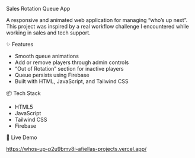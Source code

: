 Sales Rotation Queue App 

A responsive and animated web application for managing “who’s up next”. This project was inspired by a real workflow challenge I encountered while working in sales and tech support.

 ✨ Features

- Smooth queue animations
- Add or remove players through admin controls
- “Out of Rotation” section for inactive players
- Queue persists using Firebase
- Built with HTML, JavaScript, and Tailwind CSS

 📦 Tech Stack

- HTML5
- JavaScript
- Tailwind CSS
- Firebase

 🔗 Live Demo

https://whos-up-p2u9bmv8i-afiellas-projects.vercel.app/



